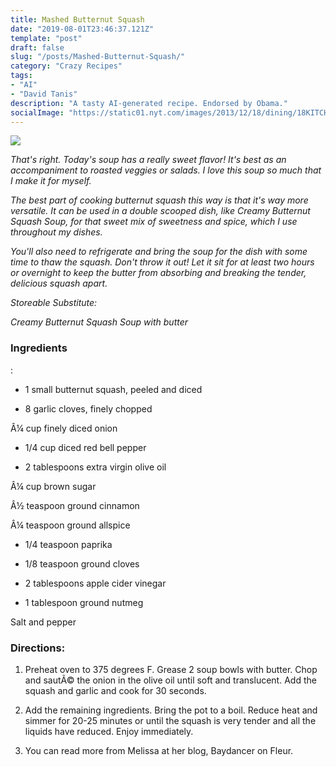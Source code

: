 ```yaml
---
title: Mashed Butternut Squash
date: "2019-08-01T23:46:37.121Z"
template: "post"
draft: false
slug: "/posts/Mashed-Butternut-Squash/"
category: "Crazy Recipes"
tags:
- "AI"
- "David Tanis"
description: "A tasty AI-generated recipe. Endorsed by Obama."
socialImage: "https://static01.nyt.com/images/2013/12/18/dining/18KITCH2/18KITCH2-superJumbo.jpg"
---
```


![](https://static01.nyt.com/images/2013/12/18/dining/18KITCH2/18KITCH2-superJumbo.jpg)

*That's right. Today's soup has a really sweet flavor! It's best as an accompaniment to roasted veggies or salads. I love this soup so much that I make it for myself.*

*The best part of cooking butternut squash this way is that it's way more versatile. It can be used in a double scooped dish, like Creamy Butternut Squash Soup, for that sweet mix of sweetness and spice, which I use throughout my dishes.*

*You'll also need to refrigerate and bring the soup for the dish with some time to thaw the squash. Don't throw it out! Let it sit for at least two hours or overnight to keep the butter from absorbing and breaking the tender, delicious squash apart.*

*Storeable Substitute:*

*Creamy Butternut Squash Soup with butter*
### Ingredients

:

* 1 small butternut squash, peeled and diced

* 8 garlic cloves, finely chopped

Â¼ cup finely diced onion

* 1/4 cup diced red bell pepper

* 2 tablespoons extra virgin olive oil

Â¼ cup brown sugar

Â½ teaspoon ground cinnamon

Â¼ teaspoon ground allspice

* 1/4 teaspoon paprika

* 1/8 teaspoon ground cloves

* 2 tablespoons apple cider vinegar

* 1 tablespoon ground nutmeg

Salt and pepper
### Directions:

1. Preheat oven to 375 degrees F. Grease 2 soup bowls with butter. Chop and sautÃ© the onion in the olive oil until soft and translucent. Add the squash and garlic and cook for 30 seconds.

1. Add the remaining ingredients. Bring the pot to a boil. Reduce heat and simmer for 20-25 minutes or until the squash is very tender and all the liquids have reduced. Enjoy immediately.

1. You can read more from Melissa at her blog, Baydancer on Fleur.


